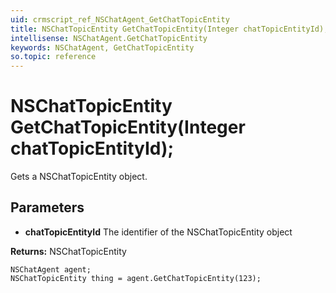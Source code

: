 ```yaml
---
uid: crmscript_ref_NSChatAgent_GetChatTopicEntity
title: NSChatTopicEntity GetChatTopicEntity(Integer chatTopicEntityId);
intellisense: NSChatAgent.GetChatTopicEntity
keywords: NSChatAgent, GetChatTopicEntity
so.topic: reference
---
```


# NSChatTopicEntity GetChatTopicEntity(Integer chatTopicEntityId);

Gets a NSChatTopicEntity object.

## Parameters

* **chatTopicEntityId** The identifier of the NSChatTopicEntity object

**Returns:** NSChatTopicEntity

```crmscript
NSChatAgent agent;
NSChatTopicEntity thing = agent.GetChatTopicEntity(123);
```

